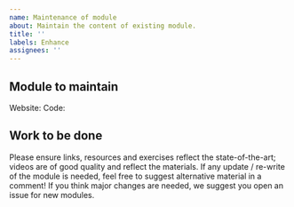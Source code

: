 ```yaml
---
name: Maintenance of module
about: Maintain the content of existing module.
title: ''
labels: Enhance
assignees: ''
---
```


<!--Title = "Maintentance of ****" e.g. Maintenance of DL_for_neuroimaging -->

## Module to maintain
Website: <!--e.g. https://school-brainhack.github.io/modules/dl_for_neuroimaging/ -->
Code: <!--e.g. https://github.com/school-brainhack/school-brainhack.github.io/tree/main/content/en/modules/DL_for_neuroimaging-->

## Work to be done
Please ensure links, resources and exercises reflect the state-of-the-art; videos are of good quality and reflect the materials.
If any update / re-write of the module is needed, feel free to suggest alternative material in a comment!
If you think major changes are needed, we suggest you open an issue for new modules.
